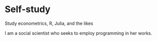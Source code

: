 # Self-study
Study econometrics, R, Julia, and the likes

I am a social scientist who seeks to employ programming in her works.
